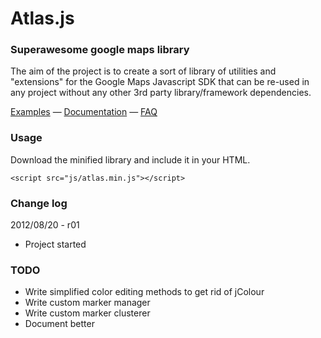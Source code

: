 # Atlas.js
### Superawesome google maps library

The aim of the project is to create a sort of library of utilities and "extensions" for the Google Maps Javascript SDK that can be re-used in any project without any other 3rd party library/framework dependencies.

[Examples](http://clooth.github.com/atlas.js) &mdash; [Documentation](http://clooth.github.com/atlas.js/docs) &mdash; [FAQ](http://github.com/clooth/atlas.js/wiki/FAQ)

### Usage

Download the minified library and include it in your HTML.

    <script src="js/atlas.min.js"></script>

### Change log

2012/08/20 - r01

* Project started

### TODO

* Write simplified color editing methods to get rid of jColour
* Write custom marker manager
* Write custom marker clusterer
* Document better